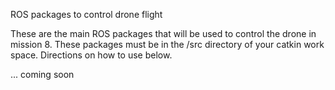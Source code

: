 ROS packages to control drone flight

These are the main ROS packages that will be used to control the drone
in mission 8. These packages must be in the /src directory of your catkin
work space. Directions on how to use below.

... coming soon
